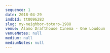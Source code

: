 ```yaml
---
sequence: 1
date: 2018-04-29
imdbId: tt0096283
slug: my-neighbor-totoro-1988
venue: Alamo Drafthouse Cinema - One Loudoun
venueNotes: null
medium: null
mediumNotes: null
---
```


